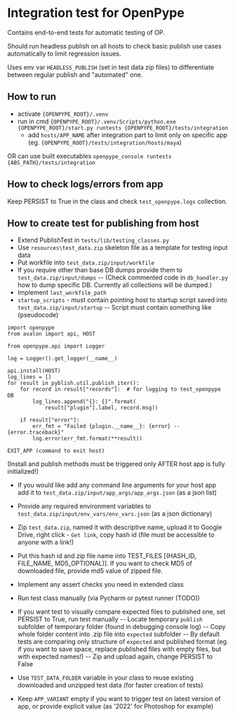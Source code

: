 Integration test for OpenPype
=============================
Contains end-to-end tests for automatic testing of OP.

Should run headless publish on all hosts to check basic publish use cases automatically
to limit regression issues.

Uses env var `HEADLESS_PUBLISH` (set in test data zip files) to differentiate between regular publish
and "automated" one.

How to run
----------
- activate `{OPENPYPE_ROOT}/.venv`
- run in cmd
`{OPENPYPE_ROOT}/.venv/Scripts/python.exe {OPENPYPE_ROOT}/start.py runtests {OPENPYPE_ROOT}/tests/integration`
  - add `hosts/APP_NAME` after integration part to limit only on specific app (eg. `{OPENPYPE_ROOT}/tests/integration/hosts/maya`)
  
OR can use built executables 
`openpype_console runtests {ABS_PATH}/tests/integration`

How to check logs/errors from app
--------------------------------
Keep PERSIST to True in the class and check `test_openpype.logs` collection. 

How to create test for publishing from host
------------------------------------------
- Extend PublishTest in `tests/lib/testing_classes.py`
- Use `resources\test_data.zip` skeleton file as a template for testing input data
- Put workfile into `test_data.zip/input/workfile`
- If you require other than base DB dumps provide them to `test_data.zip/input/dumps`
-- (Check commented code in `db_handler.py` how to dump specific DB. Currently all collections will be dumped.)
- Implement `last_workfile_path` 
- `startup_scripts` - must contain pointing host to startup script saved into `test_data.zip/input/startup`
  -- Script must contain something like (pseudocode)
```
import openpype
from avalon import api, HOST

from openpype.api import Logger

log = Logger().get_logger(__name__)
  
api.install(HOST)
log_lines = []
for result in pyblish.util.publish_iter():
    for record in result["records"]:  # for logging to test_openpype DB
        log_lines.append("{}: {}".format(
            result["plugin"].label, record.msg))

    if result["error"]:
        err_fmt = "Failed {plugin.__name__}: {error} -- {error.traceback}"
        log.error(err_fmt.format(**result))

EXIT_APP (command to exit host)
```
(Install and publish methods must be triggered only AFTER host app is fully initialized!)
- If you would like add any command line arguments for your host app add it to `test_data.zip/input/app_args/app_args.json` (as a json list)
- Provide any required environment variables to `test_data.zip/input/env_vars/env_vars.json` (as a json dictionary)
- Zip `test_data.zip`, named it with descriptive name, upload it to Google Drive, right click - `Get link`, copy hash id (file must be accessible to anyone with a link!)
- Put this hash id and zip file name into TEST_FILES [(HASH_ID, FILE_NAME, MD5_OPTIONAL)]. If you want to check MD5 of downloaded 
file, provide md5 value of zipped file.
- Implement any assert checks you need in extended class
- Run test class manually (via Pycharm or pytest runner (TODO))
- If you want test to visually compare expected files to published one, set PERSIST to True, run test manually
  -- Locate temporary `publish` subfolder of temporary folder (found in debugging console log)
  -- Copy whole folder content into .zip file into `expected` subfolder 
  -- By default tests are comparing only structure of `expected` and published format (eg. if you want to save space, replace published files with empty files, but with expected names!)
  -- Zip and upload again, change PERSIST to False
  
- Use `TEST_DATA_FOLDER` variable in your class to reuse existing downloaded and unzipped test data (for faster creation of tests)
- Keep `APP_VARIANT` empty if you want to trigger test on latest version of app, or provide explicit value (as '2022' for Photoshop for example)